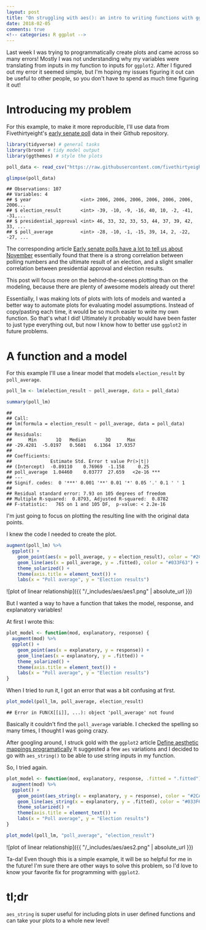 ```yaml
---
layout: post
title: "On struggling with aes(): an intro to writing functions with ggplot outputs"
date: 2018-02-05
comments: true
<!-- categories: R ggplot -->
---
```



Last week I was trying to programmatically create plots and came across so many errors! Mostly I was not understanding why my variables were translating from inputs in my function to inputs for `ggplot2`. After I figured out my error it seemed simple, but I'm hoping my issues figuring it out can be useful to other people, so you don't have to spend as much time figuring it out!

Introducing my problem
======================

For this example, to make it more reproducible, I'll use data from Fivethirtyeight's [early senate poll](https://github.com/fivethirtyeight/data/tree/master/early-senate-polls) data in their Github repository.

``` r
library(tidyverse) # general tasks
library(broom) # tidy model output
library(ggthemes) # style the plots

poll_data <- read_csv("https://raw.githubusercontent.com/fivethirtyeight/data/master/early-senate-polls/early-senate-polls.csv")

glimpse(poll_data)
```

    ## Observations: 107
    ## Variables: 4
    ## $ year                  <int> 2006, 2006, 2006, 2006, 2006, 2006, 2006...
    ## $ election_result       <int> -39, -10, -9, -16, 40, 10, -2, -41, -31,...
    ## $ presidential_approval <int> 46, 33, 32, 33, 53, 44, 37, 39, 42, 33, ...
    ## $ poll_average          <int> -28, -10, -1, -15, 39, 14, 2, -22, -27, ...

The corresponding article [Early senate polls have a lot to tell us about November](https://fivethirtyeight.com/features/early-senate-polls-have-plenty-to-tell-us-about-november/) essentially found that there is a strong correlation between polling numbers and the ultimate result of an election, and a slight smaller correlation between presidential approval and election results.

This post will focus more on the behind-the-scenes plotting than on the modeling, because there are plenty of awesome models already out there!

Essentially, I was making lots of plots with lots of models and wanted a better way to automate plots for evaluating model assumptions. Instead of copy/pasting each time, it would be so much easier to write my own function. So that's what I did! Ultimately it probably would have been faster to just type everything out, but now I know how to better use `ggplot2` in future problems.

A function and a model
======================

For this example I'll use a linear model that models `election_result` by `poll_average`.

``` r
poll_lm <- lm(election_result ~ poll_average, data = poll_data)

summary(poll_lm)
```

    ## 
    ## Call:
    ## lm(formula = election_result ~ poll_average, data = poll_data)
    ## 
    ## Residuals:
    ##      Min       1Q   Median       3Q      Max 
    ## -29.4281  -5.0197   0.5601   6.1364  17.9357 
    ## 
    ## Coefficients:
    ##              Estimate Std. Error t value Pr(>|t|)    
    ## (Intercept)  -0.89110    0.76969  -1.158     0.25    
    ## poll_average  1.04460    0.03777  27.659   <2e-16 ***
    ## ---
    ## Signif. codes:  0 '***' 0.001 '**' 0.01 '*' 0.05 '.' 0.1 ' ' 1
    ## 
    ## Residual standard error: 7.93 on 105 degrees of freedom
    ## Multiple R-squared:  0.8793, Adjusted R-squared:  0.8782 
    ## F-statistic:   765 on 1 and 105 DF,  p-value: < 2.2e-16

I'm just going to focus on plotting the resulting line with the original data points.

I knew the code I needed to create the plot.

``` r
augment(poll_lm) %>%
  ggplot() +
    geom_point(aes(x = poll_average, y = election_result), color = "#2CA58D") +
    geom_line(aes(x = poll_average, y = .fitted), color = "#033F63") + 
    theme_solarized() +
    theme(axis.title = element_text()) +
    labs(x = "Poll average", y = "Election results")
```

![plot of linear relationship]({{ "/_includes/aes/aes1.png" | absolute_url }})

But I wanted a way to have a function that takes the model, response, and explanatory variables!

At first I wrote this:

``` r
plot_model <- function(mod, explanatory, response) {
  augment(mod) %>%
  ggplot() +
    geom_point(aes(x = explanatory, y = response)) +
    geom_line(aes(x = explanatory, y = .fitted)) +
    theme_solarized() +
    theme(axis.title = element_text()) +
    labs(x = "Poll average", y = "Election results")
}
```

When I tried to run it, I got an error that was a bit confusing at first.

``` r
plot_model(poll_lm, poll_average, election_result)
```

    ## Error in FUN(X[[i]], ...): object 'poll_average' not found


Basically it couldn't find the `poll_average` variable. I checked the spelling so many times, I thought I was going crazy.

After googling around, I struck gold with the `ggplot2` article [Define aesthetic mappings programatically](http://ggplot2.tidyverse.org/reference/aes_.html) It suggested a few `aes` variations and I decided to go with `aes_string()` to be able to use string inputs in my function.

So, I tried again.

``` r
plot_model <- function(mod, explanatory, response, .fitted = ".fitted") {
  augment(mod) %>%
  ggplot() +
    geom_point(aes_string(x = explanatory, y = response), color = "#2CA58D") +
    geom_line(aes_string(x = explanatory, y = .fitted), color = "#033F63") +
    theme_solarized() +
    theme(axis.title = element_text()) +
    labs(x = "Poll average", y = "Election results")
}

plot_model(poll_lm, "poll_average", "election_result")
```

![plot of linear relationship]({{ "/_includes/aes/aes2.png" | absolute_url }})

Ta-da! Even though this is a simple example, it will be so helpful for me in the future! I'm sure there are other ways to solve this problem, so I'd love to know your favorite fix for programming with `ggplot2`.

tl;dr
=====

`aes_string` is super useful for including plots in user defined functions and can take your plots to a whole new level!
